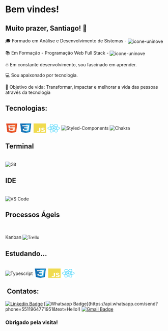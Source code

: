 
# Bem vindes!

## Muito prazer, Santiago! 🤝

<p>🎓 Formado em Análise e Desenvolvimento de Sistemas - <img align="center" alt="icone-uninove" height="35" width="60" src="https://www.uninove.br/icon.png"</p>
<p>📚 Em Formação - Programação Web Full Stack - <img align="center" alt="icone-uninove" height="70" width="80" src="https://uploads-ssl.webflow.com/5e790d30d198385b09366d8f/620fdad771beb335ce5e4aab_Logo%20completo.svg"></p>
<p>🔥 Em constante desenvolvimento, sou fascinado em aprender.</p>
<p>💻 Sou apaixonado por tecnologia.</p>
<p>🚀 Objetivo de vida: Transformar, impactar e melhorar a vida das pessoas através da tecnologia</p>

## Tecnologias:
 <div style="display: inline_block"><br>
  <img align="center" alt="HTML" height="30" width="40" src="https://raw.githubusercontent.com/devicons/devicon/master/icons/html5/html5-original.svg">
  <img align="center" alt="CSS" height="30" width="40" src="https://raw.githubusercontent.com/devicons/devicon/master/icons/css3/css3-original.svg">
  <img align="center" alt="Js" height="30" width="40" src="https://raw.githubusercontent.com/devicons/devicon/master/icons/javascript/javascript-plain.svg">
  <img align="center" alt="React" height="30" width="40" src="https://raw.githubusercontent.com/devicons/devicon/master/icons/react/react-original.svg">
 
  <img align="center" alt="Styled-Components" height="30" width="100" src="https://img.shields.io/badge/styled--components-DB7093?style=for-the-badge&logo=styled-components&logoColor=white">
  <img align="center" alt="Chakra" height="30" width="110" src="https://img.shields.io/badge/Chakra--UI-319795?style=for-the-badge&logo=chakra-ui&logoColor=white">
</div>

## Terminal
<div style="display: inline_block"><br>
 <img align="center" alt="Git" height="30" width="40" src="https://camo.githubusercontent.com/dc9e7e657b4cd5ba7d819d1a9ce61434bd0ddbb94287d7476b186bd783b62279/68747470733a2f2f63646e2e6a7364656c6976722e6e65742f67682f64657669636f6e732f64657669636f6e2f69636f6e732f6769742f6769742d6f726967696e616c2e737667">
</div>

## IDE
<div style="display: inline_block"><br>
 <img align="center" alt="VS Code" height="30" width="80" src="https://img.shields.io/badge/VSCode-0078D4?style=for-the-badge&logo=visual%20studio%20code&logoColor=white">
</div>

## Processos Ágeis
<div style="display: inline_block"><br>
 <p> Kanban
  <img align="center" alt="Trello" height="30" width="80" src="https://img.shields.io/badge/Trello-0052CC?style=for-the-badge&logo=trello&logoColor=white"> </p>
</div>

## Estudando...
 <div style="display: inline_block"><br>
  <img align="center" alt="Typescript" height="30" width="40" src="https://img.shields.io/badge/TypeScript-007ACC?style=for-the-badge&logo=typescript&logoColor=white">
  <img align="center" alt="" height="30" width="40" src="https://raw.githubusercontent.com/devicons/devicon/master/icons/css3/css3-original.svg">
  <img align="center" alt="" height="30" width="40" src="https://raw.githubusercontent.com/devicons/devicon/master/icons/javascript/javascript-plain.svg">
  <img align="center" alt="" height="30" width="40" src="https://raw.githubusercontent.com/devicons/devicon/master/icons/react/react-original.svg">

</div>

##  Contatos:

[![Linkedin Badge](https://img.shields.io/badge/-LinkedIn-blue?style=flat-square&logo=Linkedin&logoColor=white&link=https://www.linkedin.com/in/santiago-cardoso-de-oliveira-8116a71a5)](https://www.linkedin.com/in/santiago-cardoso-de-oliveira-8116a71a5)
[![Whatsapp Badge](https://img.shields.io/badge/-Whatsapp-4CA143?style=flat-square&labelColor=4CA143&logo=whatsapp&logoColor=white&link=https://api.whatsapp.com/send?phone=5511964771951&text=Hello!)](https://api.whatsapp.com/send?phone=5511964771951&text=Hello!)
[![Gmail Badge](https://img.shields.io/badge/-Gmail-c14438?style=flat-square&logo=Gmail&logoColor=white&link=mailto:santiagoc.oliveira@gmail.com)](mailto:santiagoc.oliveira@gmail.com)

### Obrigado pela visita!

